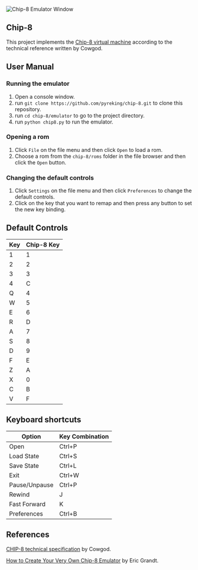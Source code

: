 ![Chip-8 Emulator Window](https://i.imgur.com/FVkxUcl.png)

## Chip-8
This project implements the [Chip-8 virtual machine](https://en.wikipedia.org/wiki/CHIP-8) according to the technical reference written by Cowgod.

## User Manual

### Running the emulator
1. Open a console window.
2. run ``git clone https://github.com/pyreking/chip-8.git`` to clone this repository.
3. run ``cd chip-8/emulator`` to go to the project directory.
4. run ``python chip8.py`` to run the emulator.

### Opening a rom
1. Click ``File`` on the file menu and then click ``Open`` to load a rom.
2. Choose a rom from the ``chip-8/roms`` folder in the file browser and then click the ``Open`` button.

### Changing the default controls
1. Click ``Settings`` on the file menu and then click ``Preferences`` to change the default controls.
2. Click on the key that you want to remap and then press any button to set the new key binding.

## Default Controls
| Key | Chip-8 Key |
| -------- | ------- |
| 1 | 1|
| 2| 2|
| 3 | 3 |
| 4 | C |
| Q | 4 |
| W | 5 |
| E | 6 |
| R | D |
| A | 7 |
| S | 8 |
| D | 9 |
| F | E |
| Z | A |
| X | 0 |
| C | B |
| V | F |

## Keyboard shortcuts
| Option | Key Combination |
| -------- | ------- |
| Open | Ctrl+P|
| Load State|Ctrl+S|
| Save State|Ctrl+L|
| Exit|Ctrl+W|
| Pause/Unpause | Ctrl+P|
| Rewind| J|
| Fast Forward|K|
| Preferences|Ctrl+B|

## References

[CHIP-8 technical specification](http://devernay.free.fr/hacks/chip8/C8TECH10.HTM) by Cowgod.

[How to Create Your Very Own Chip-8 Emulator](https://www.freecodecamp.org/news/creating-your-very-own-chip-8-emulator/) by Eric Grandt.
